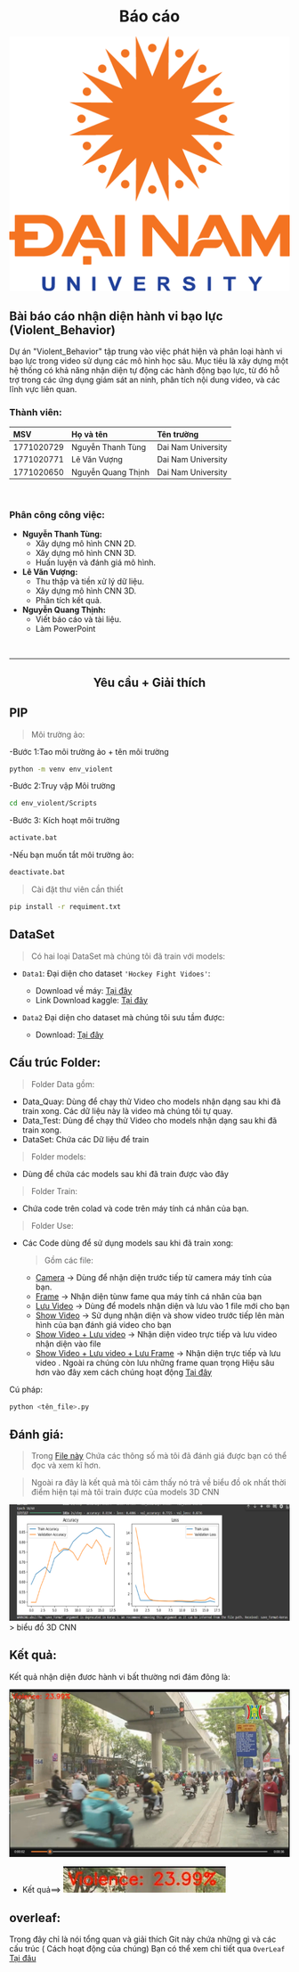 <center><h1>Báo cáo</h1></center>

![Logo](./reluts/logoDaiNam.png)


## Bài báo cáo nhận diện hành vi bạo lực (Violent_Behavior)

Dự án "Violent_Behavior" tập trung vào việc phát hiện và phân loại hành vi bạo lực trong video sử dụng các mô hình học sâu. Mục tiêu là xây dựng một hệ thống có khả năng nhận diện tự động các hành động bạo lực, từ đó hỗ trợ trong các ứng dụng giám sát an ninh, phân tích nội dung video, và các lĩnh vực liên quan.

### Thành viên:

| MSV        | Họ và tên           | Tên trường           |
| :--------- | :------------------ | :------------------- |
| 1771020729 | Nguyễn Thanh Tùng   | Dai Nam University  |
| 1771020771 | Lê Văn Vượng        | Dai Nam University  |
| 1771020650 | Nguyễn Quang Thịnh | Dai Nam University  |
<br>

### Phân công công việc:

* **Nguyễn Thanh Tùng:**
    * Xây dựng mô hình CNN 2D.
    * Xây dựng mô hình CNN 3D.
    * Huấn luyện và đánh giá mô hình.
* **Lê Văn Vượng:**
    * Thu thập và tiền xử lý dữ liệu.
    * Xây dựng mô hình CNN 3D.
    * Phân tích kết quả.
* **Nguyễn Quang Thịnh:**
    * Viết báo cáo và tài liệu.
    * Làm PowerPoint

<br><hr>




<center><h2>Yêu cầu + Giải thích</h2></center>

## PIP
> Môi trường ảo:

-Bước 1:Tao môi trường ảo + tên môi trường
```bash
python -m venv env_violent
```
-Bước 2:Truy vập Môi trường
```bash
cd env_violent/Scripts
```
-Bước 3: Kích hoạt  môi trường
```bash
activate.bat
```
-Nếu bạn muốn tắt môi trường ảo:
```bash
deactivate.bat 
```

>  Cài đặt  thư  viên  cần thiết 

```bash
pip install -r requiment.txt
``` 
## DataSet
>  Có hai loại  DataSet mà chúng tôi đã train với models:
- `Data1`: Đại diện cho dataset `'Hockey Fight Vidoes'`:
  - Download về máy: [Tại đây](./Data/DataSet/Download_Data1.py) 
  - Link Download kaggle: [Tại đây](https://www.kaggle.com/datasets/yassershrief/hockey-fight-vidoes/code)

- `Data2` Đại diện cho dataset mà chúng tôi sưu tầm được:
  - Download: [Tại đây](https://drive.google.com/file/d/1tWyFvSRmyhA_lbGTYzqlWT3_Ctl76Zue/view?usp=sharing)

## Cấu trúc Folder:
>Folder Data gồm:
- Data_Quay: Dùng để chạy thử Video cho models nhận dạng sau khi đã train xong. Các dữ liệu này là video mà chúng tôi tự quay.
- Data_Test: Dùng để chạy thử Video cho models nhận dạng sau khi đã train xong.
- DataSet:  Chứa các Dữ liệu để train

>Folder models:
- Dùng để chứa các models sau khi đã train được vào đây

>Folder Train:
- Chứa code trên colad và code trên máy tính cá nhân của bạn.

>Folder Use:
- Các Code dùng để sử dụng models sau khi đã train xong:
    > Gồm các file:
    - [Camera](./Use/Sử%20dụng%20Model%20Camera%20V1%203D%20CNN.py) -> Dùng để nhận diện trước tiếp từ camera máy tính của bạn.
    - [Frame](./Use/Sử%20dụng%20Model%20Frame%20V2%203D%20CNN.py) -> Nhận diện tùnw fame  qua máy tính cá nhân của bạn
    - [Lưu Video](./Use/Sử%20dụng%20Model%20Video%20V1%203D%20CNN.py) ->  Dùng để models nhận diện và lưu vào 1 file mới cho bạn
    - [Show Video](./Use/Sử%20dụng%20Model%20Video%20V3%203D%20CNN.py) -> Sử dụng nhận diện và show video trước tiếp lên màn hình của bạn đánh giá video cho bạn
    - [Show Video + Lưu video](./Use/Sử%20dụng%20model%20Video%20V3.1%203D%20CNN.py) -> Nhận diện video trực tiếp và lưu video nhận diện vào file
    - [Show Video + Lưu video + Lưu Frame](./Use/Sử%20dụng%20model%20Video%20V3.2%203D%20CNN.py) -> Nhận diện trực tiếp và lưu video . Ngoài ra chúng còn lưu những frame quan trọng Hiệu sâu hơn vào đây xem cách chúng hoạt động [Tại đây](./Use/README.md)

Cú pháp:
```bash
python <tên_file>.py
```
## Đánh giá:
> Trong [File này](./reluts/model%20comparison.docx) Chứa các thông số mà tôi đã đánh giá được bạn có thể đọc và xem kĩ hơn.

> Ngoài ra đây  là kết quả mà tôi cảm thấy nó trả về biểu đồ ok nhất thời điểm hiện tại mà tôi train được của models 3D CNN


![biểu đồ 3D CNN](./reluts/image3D.png) > biểu đồ 3D CNN


## Kết quả: 
Kết quả nhận diện đươc hành vi bất thường nơi đám đông là:

![Img đám đông](./reluts/imageRealTest3D.png)

- Kết quả==> ![img](./reluts/imageResultRealTest3D.png)

## overleaf:


Trong đây chỉ là nói tổng quan và giải thích Git này chứa những gì và các cấu trúc ( Cách hoạt động của chúng) Bạn có thể xem chi tiết qua ``OverLeaf`` [Tại đâu](https://www.overleaf.com/4673122492ptyhpnwpwmpz#bb03c1)